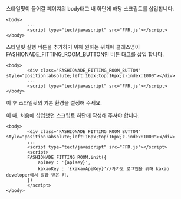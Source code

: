스타일핏이 들어갈 페이지의 body태그 내 하단에 해당 스크립트를 삽입합니다.

```
<body>
		...
		<script type="text/javascript" src="FFR.js"></script>
</body>
```

스타일핏 실행 버튼을 추가하기 위해 원하는 위치에 클래스명이 FASHIONADE_FITTING_ROOM_BUTTON인 버튼 태그를 삽입 합니다.

```
<body>
		<div class="FASHIONADE_FITTING_ROOM_BUTTON" style="position:absolute;left:16px;top:16px;z-index:1000"></div>
		...
		<script type="text/javascript" src="FFR.js"></script>
</body>
```

이 후 스타일핏의 기본 환경을 설정해 주세요.

이 때, 처음에 삽입했던 스크립트 하단에 작성해 주셔야 합니다.

```
<body>
		<div class="FASHIONADE_FITTING_ROOM_BUTTON" style="position:absolute;left:16px;top:16px;z-index:1000"></div>
		...
		<script type="text/javascript" src="FFR.js"></script>
		<script>
	    FASHIONADE_FITTING_ROOM.init({
	        apiKey : '{apiKey}',
	        kakaoKey : '{kakaoApiKey}'//카카오 로그인을 위해 kakao developer에서 발급 받은 키.
	    })
		</script>
</body>
```
